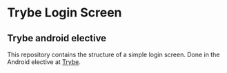 # Trybe Login Screen

## Trybe android elective

This repository contains the structure of a simple login screen. Done in the Android elective at [Trybe](https://www.betrybe.com/).